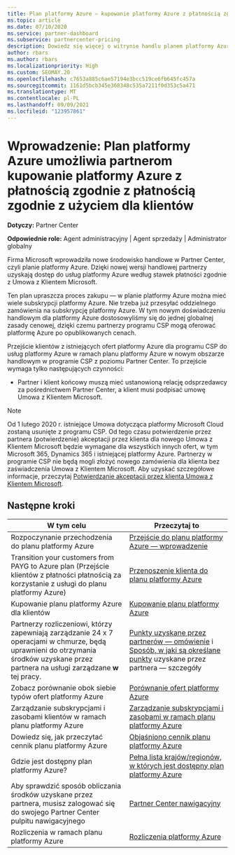 ```yaml
---
title: Plan platformy Azure — kupowanie platformy Azure z płatnością zgodnie z użyciem
ms.topic: article
ms.date: 07/10/2020
ms.service: partner-dashboard
ms.subservice: partnercenter-pricing
description: Dowiedz się więcej o witrynie handlu planem platformy Azure, aby kupić usługi platformy Azure po stawkach płatności zgodnie z użyciem dla klientów. Dowiedz się również o nowych wymaganiach dotyczących zabezpieczeń.
author: rbars
ms.author: rbars
ms.localizationpriority: High
ms.custom: SEOMAY.20
ms.openlocfilehash: c7653a885c6ae57194e3bcc519ce6fb645fc457a
ms.sourcegitcommit: 1161d5bcb345e368348c535a7211f0d353c5a471
ms.translationtype: MT
ms.contentlocale: pl-PL
ms.lasthandoff: 09/09/2021
ms.locfileid: "123957861"
---
```

# <a name="introduction-azure-plan-lets-partners-buy-azure-at-pay-as-you-go-rates-for-customers"></a>Wprowadzenie: Plan platformy Azure umożliwia partnerom kupowanie platformy Azure z płatnością zgodnie z płatnością zgodnie z użyciem dla klientów

**Dotyczy:** Partner Center

**Odpowiednie role:** Agent administracyjny | Agent sprzedaży | Administrator globalny

Firma Microsoft wprowadziła nowe środowisko handlowe w Partner Center, czyli planie platformy Azure.  Dzięki nowej wersji handlowej partnerzy uzyskają dostęp do usług platformy Azure według stawek płatności zgodnie z Umowa z Klientem Microsoft.

Ten plan upraszcza proces zakupu — w planie platformy Azure można mieć wiele subskrypcji platformy Azure. Nie trzeba już przesyłać oddzielnego zamówienia na subskrypcję platformy Azure. W tym nowym doświadczeniu handlowym dla platformy Azure dostosowyliśmy się do jednej globalnej zasady cenowej, dzięki czemu partnerzy programu CSP mogą oferować platformę Azure po opublikowanych cenach.

Przejście klientów z istniejących ofert platformy Azure dla programu CSP do usług platformy Azure w ramach planu platformy Azure w nowym obszarze handlowym w programie CSP z poziomu Partner Center. To przejście wymaga tylko następujących czynności:

- Partner i klient końcowy muszą mieć ustanowioną relację odsprzedawcy za pośrednictwem Partner Center, a klient musi podpisać umowę Umowa z Klientem Microsoft.

>[!Note]
>Od 1 lutego 2020 r. istniejące Umowa dotycząca platformy Microsoft Cloud zostaną usunięte z programu CSP. Od tego czasu potwierdzenie przez partnera (potwierdzenie) akceptacji przez klienta dla nowego Umowa z Klientem Microsoft będzie wymagane dla wszystkich innych ofert, w tym Microsoft 365, Dynamics 365 i istniejącej platformy Azure. Partnerzy w programie CSP nie będą mogli złożyć nowego zamówienia dla klienta bez zaświadczenia Umowa z Klientem Microsoft. Aby uzyskać szczegółowe informacje, przeczytaj [Potwierdzanie akceptacji przez klienta Umowa z Klientem Microsoft](confirm-customer-agreement.md).


## <a name="next-steps"></a>Następne kroki

|**W tym celu**   |**Przeczytaj to**   |
|------------------|---------------------|
|Rozpoczynanie przechodzenia do planu platformy Azure|[Przejście do planu platformy Azure — wprowadzenie](azure-plan-get-started.md)
|Transition your customers from PAYG to Azure plan (Przejście klientów z płatności płatnością za korzystanie z usługi do planu platformy Azure)|[Przenoszenie klienta do planu platformy Azure](azure-plan-transition.md)|
|Kupowanie planu platformy Azure dla klientów|[Kupowanie planu platformy Azure](purchase-azure-plan.md)|
|Partnerzy rozliczeniowi, którzy zapewniają zarządzanie 24 x 7 operacjami w chmurze, będą uprawnieni do otrzymania środków uzyskane przez partnera na usługi zarządzane **w** tej pracy.|[Punkty uzyskane przez partnerów — omówienie](partner-earned-credit.md) i [Sposób, w jaki są określane punkty](partner-earned-credit-explanation.md) uzyskane przez partnera — szczegóły|
|Zobacz porównanie obok siebie typów ofert platformy Azure|[Porównanie ofert platformy Azure](compare-azure-offers.md)|
|Zarządzanie subskrypcjami i zasobami klientów w ramach planu platformy Azure|[Zarządzanie subskrypcjami i zasobami w ramach planu platformy Azure](azure-plan-manage.md)|
|Dowiedz się, jak przeczytać cennik planu platformy Azure   |[Objaśniono cennik planu platformy Azure](azure-plan-price-list.md)|
|Gdzie jest dostępny plan platformy Azure?|[Pełna lista krajów/regionów, w których jest dostępny plan platformy Azure](https://query.prod.cms.rt.microsoft.com/cms/api/am/binary/RE3QN0x)
|Aby sprawdzić sposób obliczania środków uzyskane przez partnera, musisz zalogować się do swojego Partner Center pulpitu nawigacyjnego|[Partner Center nawigacyjny](https://partner.microsoft.com/dashboard/home)|
|Rozliczenia w ramach planu platformy Azure|[Rozliczenia platformy Azure](azure-plan-billing.md)|
